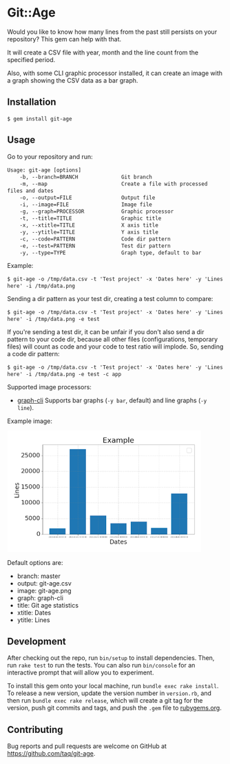 # Git::Age

Would you like to know how many lines from the past still persists on your
repository? This gem can help with that.

It will create a CSV file with year, month and the line count from the specified
period.

Also, with some CLI graphic processor installed, it can create an image with a
graph showing the CSV data as a bar graph.

## Installation

```
$ gem install git-age
```

## Usage

Go to your repository and run:

```
Usage: git-age [options]
    -b, --branch=BRANCH              Git branch
    -m, --map                        Create a file with processed files and dates
    -o, --output=FILE                Output file
    -i, --image=FILE                 Image file
    -g, --graph=PROCESSOR            Graphic processor
    -t, --title=TITLE                Graphic title
    -x, --xtitle=TITLE               X axis title
    -y, --ytitle=TITLE               Y axis title
    -c, --code=PATTERN               Code dir pattern
    -e, --test=PATTERN               Test dir pattern
    -y, --type=TYPE                  Graph type, default to bar
```

Example:

```
$ git-age -o /tmp/data.csv -t 'Test project' -x 'Dates here' -y 'Lines here' -i /tmp/data.png
```

Sending a dir pattern as your test dir, creating a test column to compare:

```
$ git-age -o /tmp/data.csv -t 'Test project' -x 'Dates here' -y 'Lines here' -i /tmp/data.png -e test
```

If you're sending a test dir, it can be unfair if you don't also send a dir
pattern to your code dir, because all other files (configurations, temporary
files) will count as code and your code to test ratio will implode. So, sending
a code dir pattern:

```
$ git-age -o /tmp/data.csv -t 'Test project' -x 'Dates here' -y 'Lines here' -i /tmp/data.png -e test -c app
```

Supported image processors:

- [graph-cli](https://github.com/mcastorina/graph-cli)
  Supports bar graphs (`-y bar`, default) and line graphs (`-y line`).

Example image:

![graph-cli graph](https://github.com/taq/git-age/blob/master/graph-cli.png?raw=true)

Default options are:

- branch: master
- output: git-age.csv
- image: git-age.png
- graph: graph-cli
- title: Git age statistics
- xtitle: Dates
- ytitle: Lines

## Development

After checking out the repo, run `bin/setup` to install dependencies. Then, run `rake test` to run the tests. You can also run `bin/console` for an interactive prompt that will allow you to experiment.

To install this gem onto your local machine, run `bundle exec rake install`. To release a new version, update the version number in `version.rb`, and then run `bundle exec rake release`, which will create a git tag for the version, push git commits and tags, and push the `.gem` file to [rubygems.org](https://rubygems.org).

## Contributing

Bug reports and pull requests are welcome on GitHub at https://github.com/taq/git-age.
